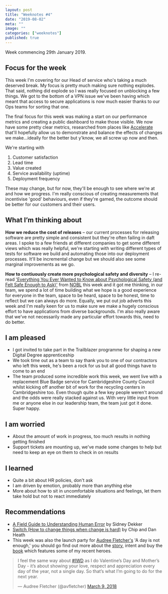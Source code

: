 ```yaml
---
layout: post
title: "Weeknotes #4"
date: "2019-08-02"
meta: ""
image: ""
categories: ["weeknotes"]
published: true
---
```


Week commencing 29th January 2019.

## Focus for the week
This week I'm covering for our Head of service who's taking a much deserved break. My focus is pretty much making sure nothing explodes.
That said, nothing did explode so I was really focused on unblocking a few things. We got to the bottom of a VPN issue we've been having which meant that access to secure applications is now much easier thanks to our Ops teams for sorting that one. 

The final focus for this week was making a start on our performance metrics and creating a public dashboard to make those visible. We now have some pretty clear metrics, researched from places like [Accelerate][accelerate-book] that'll hopefully allow us to demonstrate and balance the effects of changes we make...ideally for the better but y'know, we all screw up now and then.

We're starting with 
1. Customer satisfaction
1. Lead time
1. Value created
1. Service availability (uptime)
1. Deployment frequency

These may change, but for now, they'll be enough to see where we're at and how we progress. I'm really conscious of creating measurements that incentivise 'good' behaviours, even if they're gamed, the outcome should be better for our customers and their users.

## What I’m thinking about
**How we reduce the cost of releases** – our current processes for releasing software are pretty simple and consistent but they're often failing in daft areas. I spoke to a few friends at different companies to get some different views which was really helpful, we're starting with writing different types of tests for software we build and automating those into our deployment processes. It'll be incremental change but we should also see some marginal improvements as we go.

**How to contiuously create more psychological safety and diversity** –  I re-read ['Everything You Ever Wanted to Know about Psychological Safety (and Felt Safe Enough to Ask)'][nobl-safety] from [NOBL][nobl] this week and it got me thinking, in our team, we spend a lot of time building what we hope is a good experience for everyone in the team, space to be heard, space to be honest, time to reflect but we can always do more. Equally, we put out job adverts this week and I'm really keen for us to make sure we make a hugely conscious effort to have applications from diverse backgrounds. I'm also really aware that we've not necessarily made any particular effort towards this, need to do better.

## I am pleased
* I got invited to take part in the Trailblazer programme for shaping a new Digital Degree apprenticeship
* We took time out as a team to say thank you to one of our contractors who left this week, he's been a rock for us but all good things have to come to an end
* The team produced some incredible work this week, we went live with a replacement Blue Badge service for Cambridgeshire County Council whilst kicking off another bit of work for the recycling centers in Cambridgeshire too. Even though quite a few key people weren't around and the odds were really stacked against us. With very little input from me or anyone else in our leadership team, the team just got it done. Super happy.

## I am worried
* About the amount of work in progress, too much results in nothing getting finished
* Support tickets are mounting up, we've made some changes to help but need to keep an eye on them to check in on results

## I learned
* Quite a bit about HR policies, don't ask
* I am driven by emotion, probably more than anything else
* More about how to sit in uncomfortable situations and feelings, let them take hold but not to react immediately

## Recommendations
* [A Field Guide to Understanding Human Error][human-error-book] by Sidney Dekker
* [Switch (How to change things when change is hard)][switch-book] by Chip and Dan Heath
* This week was also the launch party for [Audree Fletcher's][av-twitter] 'A day is not enough,' you should go find out more about the [story][av-story], intent and buy the [book][av-book] which features some of my recent heroes.

<blockquote class="twitter-tweet"><p lang="en" dir="ltr">I feel the same way about <a href="https://twitter.com/hashtag/IWD?src=hash&amp;ref_src=twsrc%5Etfw">#IWD</a> as I do Valentine’s Day and Mother’s Day - it’s about showing your love, respect and appreciation every day of the year, not a single day. So that’s what I’m going to do for the next year.</p>&mdash; Audree Fletcher (@avfletcher) <a href="https://twitter.com/avfletcher/status/972025234080653312?ref_src=twsrc%5Etfw">March 9, 2018</a></blockquote> <script async src="https://platform.twitter.com/widgets.js" charset="utf-8"></script>

[human-error-book]: https://www.amazon.co.uk/dp/1472439058/ref=cm_sw_em_r_mt_dp_U_w7BqDbN0NF0D9
[switch-book]: https://www.amazon.co.uk/dp/1847940323/ref=cm_sw_em_r_mt_dp_U_9aRqDbXWJ4RS4
[mcaino-medium]: https://medium.com/@mcaino
[av-book]: https://www.audreefletcher.co.uk/book/adaysnotenough-the-book
[av-story]: https://www.kickstarter.com/projects/adaysnotenough/adaysnotenough-the-book
[av-twitter]: https://twitter.com/avfletcher
[accelerate-book]: https://www.amazon.co.uk/dp/1942788339/ref=cm_sw_em_r_mt_dp_U_J1brDbQ8MH88M
[nobl]:https://nobl.io/
[nobl-safety]: https://academy.nobl.io/everything-you-ever-wanted-to-know-psychological-safety/

